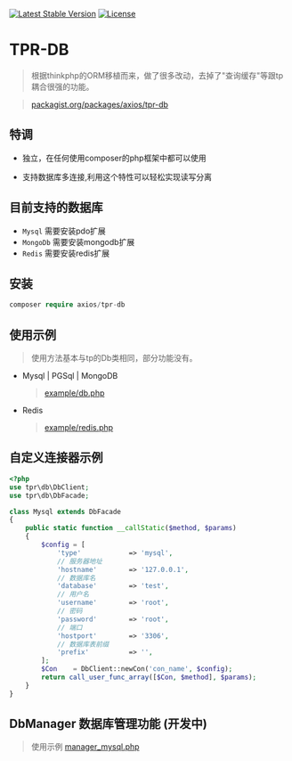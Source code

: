 [![Latest Stable Version](https://poser.pugx.org/axios/tpr-db/v/stable)](https://packagist.org/packages/axios/tpr-db)
[![License](https://poser.pugx.org/axios/tpr-db/license)](https://packagist.org/packages/axios/tpr-db)

# TPR-DB
> 根据thinkphp的ORM移植而来，做了很多改动，去掉了"查询缓存"等跟tp耦合很强的功能。

> [packagist.org/packages/axios/tpr-db](https://packagist.org/packages/axios/tpr-db)

## 特调
- 独立，在任何使用composer的php框架中都可以使用

- 支持数据库多连接,利用这个特性可以轻松实现读写分离

## 目前支持的数据库

* `Mysql`   需要安装pdo扩展
* `MongoDb`  需要安装mongodb扩展
* `Redis`  需要安装redis扩展

## 安装

``` php
composer require axios/tpr-db
```

## 使用示例

> 使用方法基本与tp的Db类相同，部分功能没有。

- Mysql | PGSql | MongoDB

  > [example/db.php](https://github.com/AxiosCros/tpr-db/blob/master/example/db.php)

- Redis

  > [example/redis.php](https://github.com/AxiosCros/tpr-db/blob/master/example/redis.php)

## 自定义连接器示例
``` php
<?php
use tpr\db\DbClient;
use tpr\db\DbFacade;

class Mysql extends DbFacade
{
    public static function __callStatic($method, $params)
    {
        $config = [
            'type'            => 'mysql',
            // 服务器地址
            'hostname'        => '127.0.0.1',
            // 数据库名
            'database'        => 'test',
            // 用户名
            'username'        => 'root',
            // 密码
            'password'        => 'root',
            // 端口
            'hostport'        => '3306',
            // 数据库表前缀
            'prefix'          => '',
        ];
        $Con    = DbClient::newCon('con_name', $config);
        return call_user_func_array([$Con, $method], $params);
    }
}
```

## DbManager 数据库管理功能 (开发中)
> 使用示例 [manager_mysql.php](https://github.com/AxiosCros/tpr-db/blob/master/example/manager_mysql.php)